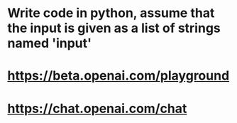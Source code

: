 # Write code in python, assume that the input is given as a list of strings named 'input'


# https://beta.openai.com/playground
# https://chat.openai.com/chat